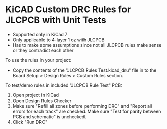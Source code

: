 # KiCAD Custom DRC Rules for JLCPCB with Unit Tests

- Supported only in KiCad 7
- Only applicable to 4-layer 1 oz with JLCPCB
- Has to make some assumptions since not all JLCPCB rules make sense or they contradict each other

To use the rules in your project:
- Copy the contents of the "JLCPCB Rules Test.kicad_dru" file in to the Board Setup > Design Rules > Custom Rules section.

To test/demo rules in included "JLCPCB Rule Test" PCB:
1) Open project in KiCad
2) Open Design Rules Checker
3) Make sure "Refill all zones before performing DRC" and "Report all errors for each track" are checked. Make sure "Test for parity between PCB and schematic" is unchecked.
4) Click "Run DRC"
